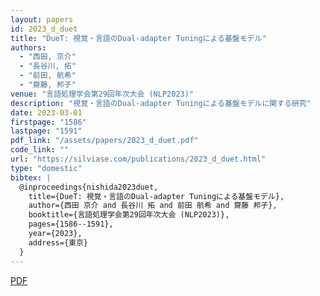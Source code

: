 ```yaml
---
layout: papers
id: 2023_d_duet
title: "DueT: 視覚・言語のDual-adapter Tuningによる基盤モデル"
authors:
  - "西田, 京介"
  - "長谷川, 拓"
  - "前田, 航希"
  - "齋藤, 邦子"
venue: "言語処理学会第29回年次大会 (NLP2023)"
description: "視覚・言語のDual-adapter Tuningによる基盤モデルに関する研究"
date: 2023-03-01
firstpage: "1586"
lastpage: "1591"
pdf_link: "/assets/papers/2023_d_duet.pdf"
code_link: ""
url: "https://silviase.com/publications/2023_d_duet.html"
type: "domestic"
bibtex: |
  @inproceedings{nishida2023duet,
    title={DueT: 視覚・言語のDual-adapter Tuningによる基盤モデル},
    author={西田 京介 and 長谷川 拓 and 前田 航希 and 齋藤 邦子},
    booktitle={言語処理学会第29回年次大会 (NLP2023)},
    pages={1586--1591},
    year={2023},
    address={東京}
  }
---
```


[PDF](/assets/papers/2023_d_duet.pdf)
